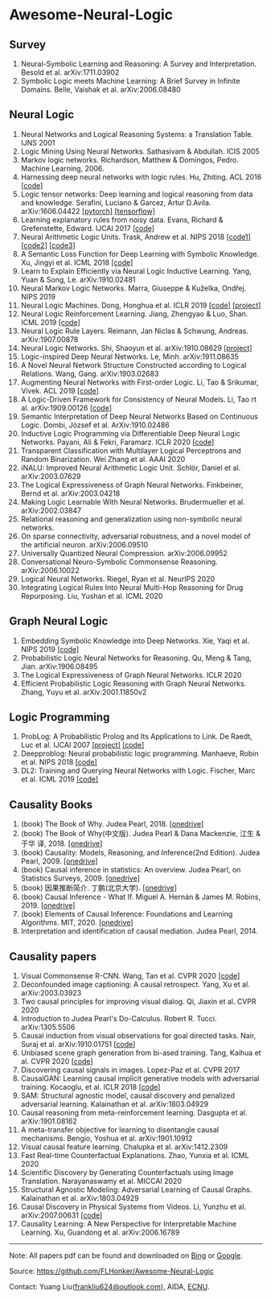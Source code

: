 # Awesome-Neural-Logic


## Survey

1. Neural-Symbolic Learning and Reasoning: A Survey and Interpretation. Besold et al. arXiv:1711.03902
2. Symbolic Logic meets Machine Learning: A Brief Survey in Infinite Domains. Belle, Vaishak et al. arXiv:2006.08480

## Neural Logic

1. Neural Networks and Logical Reasoning Systems: a Translation Table. IJNS 2001
2. Logic Mining Using Neural Networks. Sathasivam & Abdullah. ICIS 2005
3. Markov logic networks. Richardson, Matthew & Domingos, Pedro. Machine Learning, 2006.
4. Harnessing deep neural networks with logic rules. Hu, Zhiting. ACL 2016 [[code]][16]
5. Logic tensor networks: Deep learning and logical reasoning from data and knowledge. Serafini, Luciano & Garcez, Artur D.Avila. arXiv:1606.04422 [[pytorch]][17] [[tensorflow]][18]
6. Learning explanatory rules from noisy data. Evans, Richard & Grefenstette, Edward. IJCAI 2017 [[code]][19]
7. Neural Arithmetic Logic Units. Trask, Andrew et al. NIPS 2018 [[code1]][1] [[code2]][2] [[code3]][3]
8. A Semantic Loss Function for Deep Learning with Symbolic Knowledge. Xu, Jingyi et al. ICML 2018 [[code]][4]
9. Learn to Explain Efficiently via Neural Logic Inductive Learning. Yang, Yuan & Song, Le. arXiv:1910.02481
10. Neural Markov Logic Networks. Marra, Giuseppe & Kuželka, Ondřej. NIPS 2019
11. Neural Logic Machines. Dong, Honghua et al. ICLR 2019 [[code]][6] [[project]][7]
12. Neural Logic Reinforcement Learning. Jiang, Zhengyao & Luo, Shan. ICML 2019 [[code]][8]
13. Neural Logic Rule Layers. Reimann, Jan Niclas & Schwung, Andreas. arXiv:1907.00878
14. Neural Logic Networks. Shi, Shaoyun et al. arXiv:1910.08629 [[project]][10]
15. Logic-inspired Deep Neural Networks. Le, Minh. arXiv:1911.08635
16. A Novel Neural Network Structure Constructed according to Logical Relations. Wang, Gang. arXiv:1903.02683
17. Augmenting Neural Networks with First-order Logic. Li, Tao & Srikumar, Vivek. ACL 2019 [[code]][20]
18. A Logic-Driven Framework for Consistency of Neural Models. Li, Tao rt al. arXiv:1909.00126 [[code]][12]
19. Semantic Interpretation of Deep Neural Networks Based on Continuous Logic. Dombi, József et al. ArXiv:1910.02486
20. Inductive Logic Programming via Differentiable Deep Neural Logic Networks. Payani, Ali & Fekri, Faramarz. ICLR 2020 [[code]][11]
21. Transparent Classification with Multilayer Logical Perceptrons and Random Binarization. Wei Zhang et al. AAAI 2020
22. iNALU: Improved Neural Arithmetic Logic Unit. Schlör, Daniel et al. arXiv:2003.07629
23. The Logical Expressiveness of Graph Neural Networks. Finkbeiner, Bernd et al. arXiv:2003.04218
24. Making Logic Learnable With Neural Networks. Brudermueller et al. arXiv:2002.03847
25. Relational reasoning and generalization using non-symbolic neural networks. 
26. On sparse connectivity, adversarial robustness, and a novel model of the artificial neuron. arXiv:2006.09510
27. Universally Quantized Neural Compression. arXiv:2006.09952
28. Conversational Neuro-Symbolic Commonsense Reasoning. arXiv:2006.10022
29. Logical Neural Networks. Riegel, Ryan et al. NeurIPS 2020
30. Integrating Logical Rules Into Neural Multi-Hop Reasoning for Drug Repurposing. Liu, Yushan et al. ICML 2020

## Graph Neural Logic

1. Embedding Symbolic Knowledge into Deep Networks. Xie, Yaqi et al. NIPS 2019 [[code]][5]
2. Probabilistic Logic Neural Networks for Reasoning. Qu, Meng & Tang, Jian. arXiv:1906.08495
3. The Logical Expressiveness of Graph Neural Networks. ICLR 2020
4. Efficient Probabilistic Logic Reasoning with Graph Neural Networks. Zhang, Yuyu et al. arXiv:2001.11850v2


## Logic Programming

1. ProbLog: A Probabilistic Prolog and Its Applications to Link. De Raedt, Luc et al. IJCAI 2007 [[project]][13] [[code]][14]
2. Deepproblog: Neural probabilistic logic programming. Manhaeve, Robin et al. NIPS 2018 [[code]][15]
3. DL2: Training and Querying Neural Networks with Logic. Fischer, Marc et al. ICML 2019 [[code]][9]


## Causality Books

1. (book) The Book of Why. Judea Pearl, 2018. [[onedrive]][21]
2. (book) The Book of Why(中文版). Judea Pearl & Dana Mackenzie, 江⽣ & 于华 译, 2018. [[onedrive]][22]
3. (book) Causality: Models, Reasoning, and Inference(2nd Edition). Judea Pearl, 2009. [[onedrive]][23]
4. (book) Causal inference in statistics: An overview. Judea Pearl, on Statistics Surveys, 2009. [[onedrive]][24]
5. (book) 因果推断简介. 丁鹏(北京大学). [[onedrive]][25]
6. (book) Causal Inference - What If. Miguel A. Hernán & James M. Robins, 2019. [[onedrive]][26]
7. (book) Elements of Causal Inference: Foundations and Learning Algorithms. MIT, 2020. [[onedrive]][27]
8. Interpretation and identification of causal mediation. Judea Pearl, 2014.

## Causality papers

1. Visual Commonsense R-CNN. Wang, Tan et al. CVPR 2020 [[code][28]]
2. Deconfounded image captioning: A causal retrospect. Yang, Xu et al. arXiv:2003.03923
3. Two causal principles for improving visual dialog. Qi, Jiaxin et al. CVPR 2020
4. Introduction to Judea Pearl's Do-Calculus. Robert R. Tucci. arXiv:1305.5506
5. Causal induction from visual observations for goal directed tasks. Nair, Suraj et al. arXiv:1910.01751 [[code][29]]
6. Unbiased scene graph generation from bi-ased training. Tang, Kaihua et al. CVPR 2020 [[code][30]]
7. Discovering causal signals in images. Lopez-Paz et al. CVPR 2017
8. CausalGAN: Learning causal implicit generative models with adversarial training. Kocaoglu, et al. ICLR 2018 [[code][31]]
9. SAM: Structural agnostic model, causal discovery and penalized adversarial learning. Kalainathan et al. arXiv:1803.04929
10. Causal reasoning from meta-reinforcement learning. Dasgupta et al. arXiv:1901.08162
11. A meta-transfer objective for learning to disentangle causal mechanisms. Bengio, Yoshua et al. arXiv:1901.10912
12. Visual causal feature learning. Chalupka et al. arXiv:1412.2309
13. Fast Real-time Counterfactual Explanations. Zhao, Yunxia et al. ICML 2020
14. Scientific Discovery by Generating Counterfactuals using Image Translation. Narayanaswamy et al. MICCAI 2020
15. Structural Agnostic Modeling: Adversarial Learning of Causal Graphs. Kalainathan et al. arXiv:1803.04929
16. Causal Discovery in Physical Systems from Videos. Li, Yunzhu et al. arXiv:2007.00631 [[code][32]]
17. Causality Learning: A New Perspective for Interpretable Machine Learning. Xu, Guandong et al. arXiv:2006.16789

---
Note: All papers pdf can be found and downloaded on [Bing](https://www.bing.com) or [Google](https://www.google.com).

Source: <https://github.com/FLHonker/Awesome-Neural-Logic>

Contact: Yuang Liu(<frankliu624@outlook.com>), AIDA, [ECNU](https://www.ecnu.edu.cn/).



[1]:https://github.com/bharathgs/NALU
[2]:https://github.com/shivamsaboo17/NeuralArithmeticLogicalUnit-NALU
[3]:https://github.com/llSourcell/Neural_Arithmetic_Logic_Units
[4]:https://github.com/UCLA-StarAI/Semantic-Loss
[5]:https://github.com/meelgroup/LENSR
[6]:https://github.com/google/neural-logic-machines
[7]:https://sites.google.com/view/neural-logic-machines
[8]:https://github.com/ZhengyaoJiang/NLRL
[9]:https://github.com/eth-sri/dl2
[10]:https://www.groundai.com/project/neural-logic-networks
[11]:https://github.com/apayani/ILP
[12]:https://github.com/utahnlp/consistency
[13]:https://dtai.cs.kuleuven.be/problog/
[14]:https://github.com/ML-KULeuven/problog
[15]:https://github.com/22842219/deepproblog
[16]:https://github.com/ZhitingHu/logicnn
[17]:https://github.com/jyhong0304/LTN_pytorch
[18]:https://github.com/logictensornetworks/tutorials
[19]:https://github.com/ai-systems/DILP-Core
[20]:https://github.com/utahnlp/layer_augmentation
[21]:https://whuteducn-my.sharepoint.com/:b:/g/personal/frankliuceo_whut_edu_cn/ET2Ge2D6KAJOlrvBoAjA-okBQqz0FNVaY_Mwnd2Yn0scHA?e=2ElBsM
[22]:https://whuteducn-my.sharepoint.com/:b:/g/personal/frankliuceo_whut_edu_cn/ER1d1Fq5xcpGjIpUU8edEvIBVzpDMuXUBG87Sr_YD7Oovw?e=2bDLR3
[23]:https://whuteducn-my.sharepoint.com/:b:/g/personal/frankliuceo_whut_edu_cn/EWW5sS4nXdZLteH9fCgdPbkBh2Wfcmt_ANeM-_IixOv3EQ?e=GV06gd
[24]:https://whuteducn-my.sharepoint.com/:b:/g/personal/frankliuceo_whut_edu_cn/ESYiU9Fb9qdAquBFL1eGPr8BQBTKEJ51JQ_fiiu2Rc9aKQ?e=ZbHJH7
[25]:https://whuteducn-my.sharepoint.com/:b:/g/personal/frankliuceo_whut_edu_cn/ERHBtAQEM2NAlL14zRpXkaQBYlbQAxjbsKRgx4C2rLF4ZA?e=hxU5yH
[26]:https://whuteducn-my.sharepoint.com/:b:/g/personal/frankliuceo_whut_edu_cn/EX5-ycA86M1Lkh9CgYNW7SIBveOjgNJi9mCiNp5wCl5fhg?e=Rnz67v
[27]:https://whuteducn-my.sharepoint.com/:b:/g/personal/frankliuceo_whut_edu_cn/ESilloi4DeBCiueEVL2s-NoBG9mqM_W0vzX30WERGepwKg?e=EalUmR
[28]:https://github.com/Wangt-CN/VC-R-CNN
[29]:https://github.com/StanfordVL/causal_induction
[30]:https://github.com/KaihuaTang/Scene-Graph-Benchmark.pytorch
[31]:https://github.com/mkocaoglu/CausalGAN
[32]:https://yunzhuli.github.io/V-CDN/
